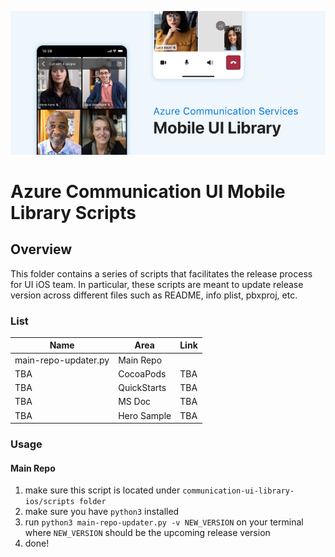 ![Hero Image](https://github.com/Azure/communication-ui-library-ios/blob/main/docs/images/mobile-ui-library-hero-image.png?raw=true)

# Azure Communication UI Mobile Library Scripts

## Overview

This folder contains a series of scripts that facilitates the release process for UI iOS team. In particular, these scripts are meant to update release version across different files such as README, info plist, pbxproj, etc.

### List

| Name                 | Area        | Link |
|----------------------|-------------|------|
| main-repo-updater.py | Main Repo   |      |
| TBA                  | CocoaPods   | TBA  |
| TBA                  | QuickStarts | TBA  |
| TBA                  | MS Doc      | TBA  |
| TBA                  | Hero Sample | TBA  |


### Usage

#### Main Repo

1. make sure this script is located under ```communication-ui-library-ios/scripts folder```
2. make sure you have ```python3``` installed
3. run ```python3 main-repo-updater.py -v NEW_VERSION``` on your terminal where ```NEW_VERSION``` should be the upcoming release version
4. done!